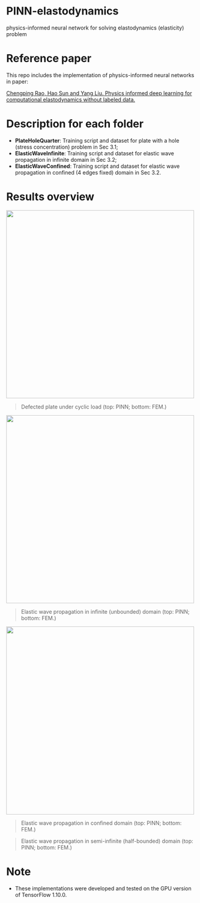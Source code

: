 # PINN-elastodynamics
physics-informed neural network for solving elastodynamics (elasticity) problem

# Reference paper
This repo includes the implementation of physics-informed neural networks in paper: 

[Chengping Rao, Hao Sun and Yang Liu. Physics informed deep learning for computational elastodynamics without labeled data.](https://arxiv.org/abs/2006.08472)

# Description for each folder
- **PlateHoleQuarter**: Training script and dataset for plate with a hole (stress concentration) problem in Sec 3.1;
- **ElasticWaveInfinite**: Training script and dataset for elastic wave propagation in infinite domain in Sec 3.2; 
- **ElasticWaveConfined**: Training script and dataset for elastic wave propagation in confined (4 edges fixed) domain in Sec 3.2. 


# Results overview

<!-- ![](https://github.com/Raocp/PINN-elastodynamics/blob/master/PlateHoleQuarter/results/GIF_stress.gif) -->
<img src="https://github.com/Raocp/PINN-elastodynamics/blob/master/PlateHoleQuarter/results/GIF_stress.gif" width="500" />

> Defected plate under cyclic load (top: PINN; bottom: FEM.)


<!--![](https://github.com/Raocp/PINN-elastodynamics/blob/master/ElasticWaveInfinite/results/GIF_uv.gif) -->
<img src="https://github.com/Raocp/PINN-elastodynamics/blob/master/ElasticWaveInfinite/results/GIF_uv.gif" width="500" />
<!-- <img src="https://github.com/Raocp/PINN-elastodynamics/blob/master/ElasticWaveInfinite/results/color_map_uv.png" width="200" class="center"> -->

> Elastic wave propagation in infinite (unbounded) domain (top: PINN; bottom: FEM.)

<img src="https://github.com/Raocp/PINN-elastodynamics/blob/master/ElasticWaveConfined/GIF_uv.gif" width="500" />

> Elastic wave propagation in confined domain (top: PINN; bottom: FEM.)


> Elastic wave propagation in semi-infinite (half-bounded) domain (top: PINN; bottom: FEM.)


# Note
- These implementations were developed and tested on the GPU version of TensorFlow 1.10.0. 
